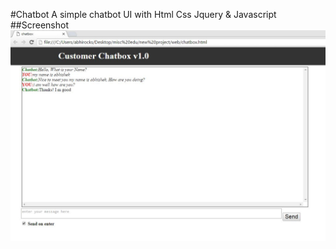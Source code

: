 #Chatbot 
A simple chatbot UI with Html Css Jquery & Javascript
##Screenshot
![ChatBot UI](https://raw.githubusercontent.com/abhi-123/chatbot/master/screenshot/chatbot.JPG)